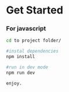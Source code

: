 # Get Started
### For javascript
``` bash
cd to project folder/

#instal dependencies
npm install

#run in dev mode
npm run dev

enjoy.
```
